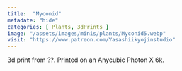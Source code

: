 ```yaml
---
title:  "Myconid"
metadate: "hide"
categories: [ Plants, 3dPrints ]
image: "/assets/images/minis/plants/Myconid5.webp"
visit: "https://www.patreon.com/Yasashiikyojinstudio"
---
```

3d print from ??. 
Printed on an Anycubic Photon X 6k.